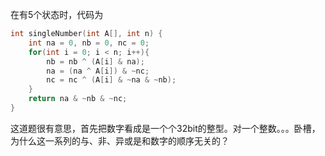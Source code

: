 

在有5个状态时，代码为
```C++
int singleNumber(int A[], int n) {
	int na = 0, nb = 0, nc = 0;
	for(int i = 0; i < n; i++){
		nb = nb ^ (A[i] & na);
		na = (na ^ A[i]) & ~nc;
		nc = nc ^ (A[i] & ~na & ~nb);
	}
	return na & ~nb & ~nc;
}
```

这道题很有意思，首先把数字看成是一个个32bit的整型。对一个整数。。。卧槽，为什么这一系列的与、非、异或是和数字的顺序无关的？
